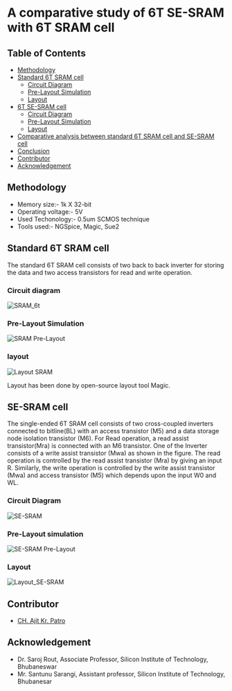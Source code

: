 # A comparative study of 6T SE-SRAM with 6T SRAM cell

## Table of Contents

  - [Methodology](#methodology)
  - [Standard 6T SRAM cell](#standard-6t-sram-cell)
    - [Circuit Diagram](#circuit-diagram)
    - [Pre-Layout Simulation](#pre-layout-simulation)
    - [Layout](#layout)
  - [6T SE-SRAM cell](#se-sram-cell)
    - [Circuit Diagram](#circuit-diagram)
    - [Pre-Layout Simulation](#pre-layout-simulation)
    - [Layout](#layout)
  - [Comparative analysis between standard 6T SRAM cell and SE-SRAM cell](#comparative-analysis-between-standard-6t-sram-cell-and-se-sram-cell)
  - [Conclusion](#conclusion)
  - [Contributor](#contributor)
  - [Acknowledgement](#acknowledgement)
## Methodology
  - Memory size:- 1k X 32-bit
  - Operating voltage:- 5V
  - Used Techonology:- 0.5um SCMOS technique
  - Tools used:- NGSpice, Magic, Sue2
  
## Standard 6T SRAM cell
  The standard 6T SRAM cell consists of two back to back inverter for storing the data and two access transistors for read and write operation.
### Circuit diagram
![SRAM_6t](Images/CircuitDiagram/sram_cir.png)
### Pre-Layout Simulation
![SRAM Pre-Layout](Images/SimulationPic/sram_simu.png)
### layout
![Layout SRAM](Images/LayoutPic/sram_layout.png)
  
  Layout has been done by open-source layout tool Magic.
## SE-SRAM cell
  The single-ended 6T SRAM cell consists of two cross-coupled inverters connected to bitline(BL) with an access transistor (M5) and a data storage node isolation transistor (M6). For Read operation, a read assist transistor(Mra) is connected with an M6 transistor. One of the Inverter consists of a write assist transistor (Mwa) as shown in the figure. The read operation is controlled by the read assist transistor (Mra) by giving an input R. Similarly, the write operation is controlled by the write assist transistor (Mwa) and access transistor (M5) which depends upon the input W0 and WL.

### Circuit Diagram
![SE-SRAM](Images/CircuitDiagram/sesram_cir.png)
### Pre-Layout simulation
![SE-SRAM Pre-Layout](Images/SimulationPic/sesram_simu.png)
### Layout
![Layout_SE-SRAM](Images/LayoutPic/sesram_layout.png)

<!---

## Comparative analysis between Standard 6T SRAM cell and SE-SRAM cell
### SNM (Static Noise Margin):-
#### 6T SRAM cell
![snm_sram]()
#### SE-SRAM cell
![snm_sesram]()
#### Read SNM for different PVT corners
![snm_pvt]()

  The single ended 6T bitcell provides 4.5X higher worst-case read SNM as compared to the standard 6T SRAM bitcell under the same process. variations. 
### Write-stability
![write_stability]()

  The write trip point voltage of a SE-SRAM 6T cell is 28% (1.4V) higher than the standard 6T SRAM cell. Thus the single ended 6T design has a little bit of high write ability than the standard 6T design. However, it has an advantage since an erroneous write will not take place easily compared to standard 6T cell.



## Conclusion
This report gives a comparative study of 6T SE-SRAM & 6T SRAM cell which proves SESRAM cell robustness against process variations by featuring narrower spread in read access time distribution and strong write ability compared to standard 6T SRAM cell. The simulation measurement results confirm the successful functionality and read/write stability of the single ended design in MOSIS 0.5um SCMOS technology

-->

## Contributor
- [CH. Ajit Kr. Patro](https://github.com/akpatro-github/)
## Acknowledgement
- Dr. Saroj Rout, Associate Professor, Silicon Institute of Technology, Bhubaneswar
- Mr. Santunu Sarangi, Assistant professor, Silicon Institute of Technology, Bhubanesar
